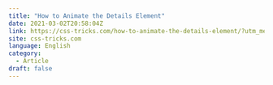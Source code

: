 ```yaml
---
title: "How to Animate the Details Element"
date: 2021-03-02T20:58:04Z
link: https://css-tricks.com/how-to-animate-the-details-element/?utm_medium=RSS&utm_source=news.12bit.vn
site: css-tricks.com
language: English
category:
  - Article
draft: false
---
```

